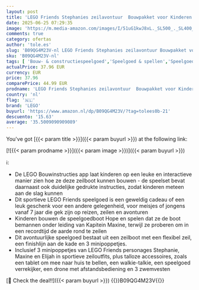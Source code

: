 ```yaml
---
layout: post
title: 'LEGO Friends Stephanies zeilavontuur  Bouwpakket voor Kinderen met Speelgoed Boot  Poppetjes en Accessoires  Leuk cadeau voor Meisjes en Jongens vanaf 7 Jaar 41716'
date: 2025-06-25 07:29:35
image: 'https://m.media-amazon.com/images/I/51uG1kwJ8xL._SL500_._SL400_.jpg'
comments: true
category: ofertas
author: 'tole.es'
slug: 'B09QG4M23V-nl LEGO Friends Stephanies zeilavontuur Bouwpakket voor...'
sku: 'B09QG4M23V-nl'
tags: [ 'Bouw- & constructiespeelgoed','Speelgoed & spellen','Speelgoedbouwsets','lego','🇳🇱', ]
actualPrice: 37.96 EUR
currency: EUR
price: 37.96
comparePrice: 44.99 EUR
prodname: 'LEGO Friends Stephanies zeilavontuur  Bouwpakket voor Kinderen met Speelgoed Boot  Poppetjes en Accessoires  Leuk cadeau voor Meisjes en Jongens vanaf 7 Jaar 41716'
country: 'nl'
flag: '🇳🇱'
brand: 'LEGO'
buyurl: 'https://www.amazon.nl/dp/B09QG4M23V/?tag=tolees0b-21'
descuento: '15.63'
average: '35.5009090909089'
---
```


You've got [{{< param title >}}]({{< param buyurl >}}) at the following link:

[![{{< param prodname >}}]({{< param image >}})]({{< param buyurl >}})

ℹ️:

- De LEGO Bouwinstructies app laat kinderen op een leuke en interactieve manier zien hoe ze deze zeilboot kunnen bouwen - de speelset bevat daarnaast ook duidelijke gedrukte instructies, zodat kinderen meteen aan de slag kunnen
- Dit sportieve LEGO Friends speelgoed is een geweldig cadeau of een leuk geschenk voor een andere gelegenheid, voor meisjes of jongens vanaf 7 jaar die gek zijn op reizen, zeilen en avonturen
- Kinderen bouwen de speelgoedboot Hope en spelen dat ze de boot bemannen onder leiding van Kapitein Maxine, terwijl ze proberen om in een recordtijd de aarde rond te zeilen
- Dit avontuurlijke speelgoed bestaat uit een zeilboot met een flexibel zeil, een finishlijn aan de kade en 3 minipoppetjes.
- Inclusief 3 minipoppetjes van LEGO Friends personages Stephanie, Maxine en Elijah in sportieve zeiloutfits, plus talloze accessoires, zoals een tablet om mee naar huis te bellen, een walkie-talkie, een speelgoed verrekijker, een drone met afstandsbediening en 3 zwemvesten

[🛒 Check the deal!!]({{< param buyurl >}})
{{<world>}}B09QG4M23V{{</world>}}
